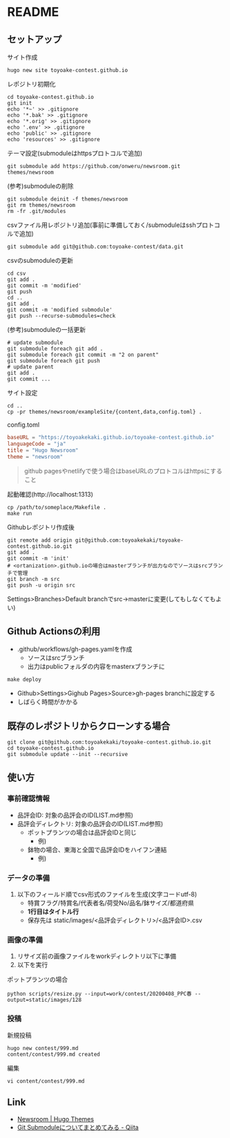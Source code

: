 # README

## セットアップ

サイト作成

```shell
hugo new site toyoake-contest.github.io
```

レポジトリ初期化

```shell
cd toyoake-contest.github.io
git init
echo '*~' >> .gitignore
echo '*.bak' >> .gitignore
echo '*.orig' >> .gitignore
echo '.env' >> .gitignore
echo 'public' >> .gitignore
echo 'resources' >> .gitignore
```

テーマ設定(submoduleはhttpsプロトコルで追加)

```shell
git submodule add https://github.com/onweru/newsroom.git themes/newsroom
```

(参考)submoduleの削除

```shell
git submodule deinit -f themes/newsroom
git rm themes/newsroom
rm -fr .git/modules
```

csvファイル用レポジトリ追加(事前に準備しておく/submoduleはsshプロトコルで追加)

```shell
git submodule add git@github.com:toyoake-contest/data.git
```

csvのsubmoduleの更新

```shell
cd csv
git add .
git commit -m 'modified'
git push
cd ..
git add .
git commit -m 'modified submodule'
git push --recurse-submodules=check
```

(参考)submoduleの一括更新
```shell
# update submodule
git submodule foreach git add .
git submodule foreach git commit -m "2 on parent"
git submodule foreach git push
# update parent
git add .
git commit ...
```

サイト設定

```shell
cd ..
cp -pr themes/newsroom/exampleSite/{content,data,config.toml} .
```

config.toml

```toml
baseURL = "https://toyoakekaki.github.io/toyoake-contest.github.io"
languageCode = "ja"
title = "Hugo Newsroom"
theme = "newsroom"
```

> github pagesやnetlifyで使う場合はbaseURLのプロトコルはhttpsにすること

起動確認(http://localhost:1313)

```shell
cp /path/to/someplace/Makefile .
make run
```

Githubレポジトリ作成後

```shell
git remote add origin git@github.com:toyoakekaki/toyoake-contest.github.io.git
git add .
git commit -m 'init'
# <ortanization>.github.ioの場合はmasterブランチが出力なのでソースはsrcブランチで管理
git branch -m src
git push -u origin src
```

Settings>Branches>Default branchでsrc->masterに変更(してもしなくてもよい)

## Github Actionsの利用

* .github/workflows/gh-pages.yamlを作成
    * ソースはsrcブランチ
    * 出力はpublicフォルダの内容をmasterxブランチに

```shell
make deploy
```

* Github>Settings>Gighub Pages>Source>gh-pages branchに設定する
* しばらく時間がかかる

## 既存のレポジトリからクローンする場合

```shell
git clone git@github.com:toyoakekaki/toyoake-contest.github.io.git
cd toyoake-contest.github.io
git submodule update --init --recursive
```

## 使い方

### 事前確認情報

* 品評会ID: 対象の品評会のID(LIST.md参照)
* 品評会ディレクトリ: 対象の品評会のID(LIST.md参照)
    * ポットプランツの場合は品評会IDと同じ
        * 例)
    * 鉢物の場合、東海と全国で品評会IDをハイフン連結
        * 例)

### データの準備

1. 以下のフィールド順でcsv形式のファイルを生成(文字コードutf-8)
    * 特賞フラグ/特賞名/代表者名/荷受No/品名/鉢サイズ/都道府県
    * **1行目はタイトル行**
    * 保存先は static/images/<品評会ディレクトリ>/<品評会ID>.csv

### 画像の準備

1. リサイズ前の画像ファイルをworkディレクトリ以下に準備
2. 以下を実行 

ポットプランツの場合

```shell
python scripts/resize.py --input=work/contest/20200408_PPC春 --output=static/images/128
```

### 投稿

新規投稿

```shell
hugo new contest/999.md
content/contest/999.md created
```

編集

```shell
vi content/contest/999.md
```


## Link

* [Newsroom \| Hugo Themes](https://themes.gohugo.io/newsroom/)
* [Git Submoduleについてまとめてみる \- Qiita](https://qiita.com/BlueSilverCat/items/19bb9b814572cd35b2ae)
